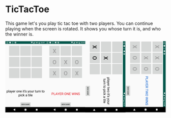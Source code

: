 # TicTacToe
This game let's you play tic tac toe with two players.
You can continue playing when the screen is rotated.
It shows you whose turn it is, and who the winner is.

![alt text](https://github.com/sannedonker/TicTacToe/blob/master/doc/screenshotsnew.png)
